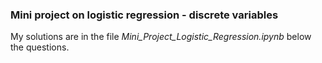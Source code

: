 ### Mini project on logistic regression - discrete variables

My solutions are in the file *Mini_Project_Logistic_Regression.ipynb* below the questions.
